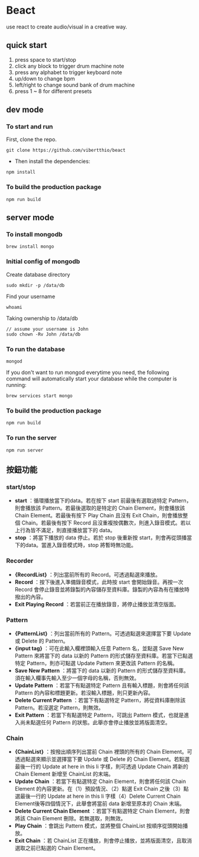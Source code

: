 # Beact
use react to create audio/visual in a creative way.

## quick start
1.   press space to start/stop
2.   click any block to trigger drum machine note
3.   press any alphabet to trigger keyboard note
4.   up/down to change bpm
5.   left/right to change sound bank of drum machine
6.   press 1 ~ 8 for different presets

## dev mode

### To start and run

First, clone the repo.
```
git clone https://github.com/vibertthio/beact
```

* Then install the dependencies:

```
npm install
```

### To build the production package

```
npm run build
```

## server mode

### To install mongodb

```
brew install mongo
```

### Initial config of mongodb

Create database directory
```
sudo mkdir -p /data/db
```
Find your username
```
whoami
```
Taking ownership to /data/db
```
// assume your username is John
sudo chown -Rv John /data/db
```
### To run the database

```
mongod
```

If you don't want to run mongod everytime you need, the following command will automatically start your database while the computer is running:

```
brew services start mongo
```

### To build the production package

```
npm run build
```
### To run the server

```
npm run server
```

## 按鈕功能

### start/stop
* **start** ：循環播放當下的data。若在按下 start 前最後有選取過特定 Pattern，則會播放該 Pattern。若最後選取的是特定的 Chain Element，則會播放該 Chain Element。若最後有按下 Play Chain 且沒有 Exit Chain，則會播放整個 Chain。若最後有按下 Record 且沒重複按偶數次，則進入錄音模式。若以上行為皆不滿足，則直接播放當下的 data。
* **stop** ：將當下播放的 data 停止。若於 stop 後重新按 start，則會再從頭播當下的data。當進入錄音模式時，stop 將暫時無功能。

### Recorder
* **{RecordList}** ：列出當前所有的 Record。可透過點選來播放。
* **Record** ：按下後進入準備錄音模式，此時按 start 會開始錄音。再按一次 Record 會停止錄音並將錄製的內容儲存至資料庫。錄製的內容為有在播放時撥出的內容。
* **Exit Playing Record** ：若當前正在播放錄音，將停止播放並清空版面。

### Pattern
* **{PatternList}** ：列出當前所有的 Pattern。可透過點選來選擇當下要 Update 或 Delete 的 Pattern。
* **{input tag}** ：可在此輸入欄裡頭輸入任意 Pattern 名，並點選 Save New Pattern 來將當下的 data 以新的 Pattern 的形式儲存至資料庫。若當下已點選特定 Pattern，則亦可點選 Update Pattern 來更改該 Pattern 的名稱。
* **Save New Pattern** ：將當下的 data 以新的 Pattern 的形式儲存至資料庫。須在輸入欄事先輸入至少一個字母的名稱，否則無效。
* **Update Pattern** ：若當下有點選特定 Pattern 且有輸入標題，則會將任何該 Pattern 的內容和標題更新。若沒輸入標題，則只更新內容。
* **Delete Current Pattern** ：若當下有點選特定 Pattern，將從資料庫刪除該 Pattern。若沒選定 Pattern，則無效。
* **Exit Pattern** ：若當下有點選特定 Pattern，可跳出 Pattern 模式，也就是進入尚未點選任何 Pattern 的狀態。此舉亦會停止播放並將版面清空。

### Chain
* **{ChainList}** ：按撥出順序列出當前 Chain 裡頭的所有的 Chain Element。可透過點選來顯示並選擇當下要 Update 或 Delete 的 Chain Element。若點選最後一行的 Update at here in this li 字樣，則可透過 Update Chain 將新的 Chain Element 新增至 ChainList 的末端。
* **Update Chain** ：若當下有點選特定 Chain Element，則會將任何該 Chain Element 的內容更新。在（1）預設情況、（2）點選 Exit Chain 之後（3）點選最後一行的 Update at here in this li 字樣（4）Delete Current Chain Element後等四個情況下，此舉會將當前 data 新增至原本的 Chain 末端。
* **Delete Current Chain Element** ：若當下有點選特定 Chain Element，則會將該 Chain Element 刪除。若無選取，則無效。
* **Play Chain** ：會跳出 Pattern 模式，並將整個 ChainList 按順序從頭開始播放。  
* **Exit Chain** ：若 ChainList 正在播放，則會停止播放，並將版面清空，且取消選取之前已點選的 Chain Element。
